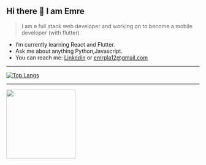 ## Hi there :wave: I am Emre

> I am a full stack web developer and working on to become a mobile developer (with flutter)

- I’m currently learning React and Flutter.
- Ask me about anything Python,Javascript.
- You can reach me: [Linkedin](https://www.linkedin.com/in/emrepala/) or emrpla12@gmail.com

---
[![Top Langs](https://github-readme-stats.vercel.app/api/top-langs/?username=emrpla&layout=compact)](https://github.com/anuraghazra/github-readme-stats)

---
<img height="180em" src="https://github-readme-stats.vercel.app/api?username=emrpla&show_icons=true&hide_border=true&&count_private=true&include_all_commits=true" />


